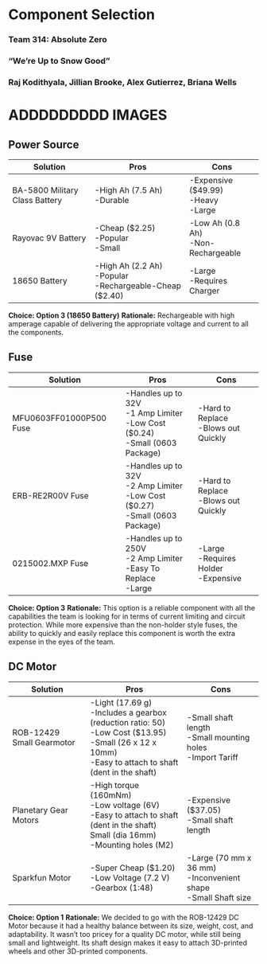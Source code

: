 # Component Selection

### Team 314: Absolute Zero

### “We’re Up to Snow Good”

### Raj Kodithyala, Jillian Brooke, Alex Gutierrez, Briana Wells
# ADDDDDDDDD IMAGES

## Power Source
| **Solution** | **Pros** | **Cons** |
| ---------------------------------------- | --------- | --------- |
| BA-5800 Military Class Battery | -High Ah (7.5 Ah)<br/>-Durable | -Expensive ($49.99)<br/>-Heavy<br/>-Large |
| Rayovac 9V Battery | -Cheap ($2.25)<br/>-Popular<br/>-Small | -Low Ah (0.8 Ah)<br/>-Non-Rechargeable |
| 18650 Battery | -High Ah (2.2 Ah)<br/>-Popular<br/>-Rechargeable-Cheap ($2.40) | -Large<br/>-Requires Charger |

**Choice: Option 3 (18650 Battery)**
**Rationale:** Rechargeable with high amperage capable of delivering the appropriate voltage and current to all the components.

## Fuse
| **Solution** | **Pros** | **Cons** |
| ---------------------------------------- | --------- | --------- |
| MFU0603FF01000P500 Fuse | -Handles up to 32V<br/>-1 Amp Limiter <br/>-Low Cost ($0.24)<br/>-Small (0603 Package) | -Hard to Replace<br/>-Blows out Quickly |
| ERB-RE2R00V Fuse | -Handles up to 32V<br/>-2 Amp Limiter<br/>-Low Cost ($0.27)<br/>-Small (0603 Package) | -Hard to Replace<br/>-Blows out Quickly |
| 0215002.MXP Fuse| -Handles up to 250V<br/>-2 Amp Limiter<br/>-Easy To Replace<br/>-Large | -Large<br/>-Requires Holder<br/>-Expensive |

**Choice: Option 3**
**Rationale:** This option is a reliable component with all the capabilities the team is looking for in terms of current limiting and circuit protection. While more expensive than the non-holder style fuses, the ability to quickly and easily replace this component is worth the extra expense in the eyes of the team. 

## DC Motor
| **Solution** | **Pros** | **Cons** |
| ---------------------------------------- | --------- | --------- |
| ROB-12429 Small Gearmotor | -Light (17.69 g)<br/>-Includes a gearbox (reduction ratio: 50)<br/>-Low Cost ($13.95)<br/>-Small (26 x 12 x 10mm)<br/>-Easy to attach to shaft (dent in the shaft) | -Small shaft length<br/>-Small mounting holes<br/>-Import Tariff |
| Planetary Gear Motors | -High torque (160mNm)<br/>-Low voltage (6V)<br/>-Easy to attach to shaft (dent in the shaft)<br/>Small (dia 16mm)<br/>-Mounting holes (M2) | -Expensive ($37.05)<br/>-Small shaft length |
| Sparkfun Motor | -Super Cheap ($1.20)<br/>-Low Voltage (7.2 V)<br/>-Gearbox (1:48) | -Large (70 mm x 36 mm)<br/>-Inconvenient shape<br/>-Small Shaft size|

**Choice: Option 1**
**Rationale:** We decided to go with the ROB-12429 DC Motor because it had a healthy balance between its size, weight, cost, and adaptability. It wasn’t too pricey for a quality DC motor, while still being small and lightweight. Its shaft design makes it easy to attach 3D-printed wheels and other 3D-printed components.

